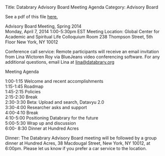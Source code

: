 Title: Databrary Advisory Board Meeting Agenda
Category: Advisory Board

See a pdf of this file [here.](/files/agenda.pdf)

Advisory Board Meeting, Spring 2014  
Monday, April 7, 2014
1:00-5:30pm EST
Meeting Location:
Global Center for Academic and Spiritual Life
Colloquium Room
238 Thompson Street, 5th Floor
New York, NY 10012
	
Conference call service:
Remote participants will receive an email invitation from Lina Wictoren Roy via BlueJeans video conferencing software.
For any additional questions, email Lina at lina@databrary.org

Meeting Agenda

1:00-1:15  Welcome and recent accomplishments<br>
1:15-1:45  Roadmap<br>
1:45-2:15  Policies<br>
2:15-2:30  Break<br>
2:30-3:30  Beta: Upload and search, Datavyu 2.0<br>
3:30-4:00  Researcher asks and support<br>
4:00-4:10  Break<br>
4:10-5:00  Positioning Databrary for the future<br>
5:00-5:30  Wrap up and discussion<br>
6:00- 8:30 Dinner at Hundred Acres<br>

Dinner:
The Databrary Advisory Board meeting will be followed by a group dinner at Hundred Acres, 38 Macdougal Street, New York, NY 10012, at 6:00pm. Please let us know if you prefer a car service to the location. 


